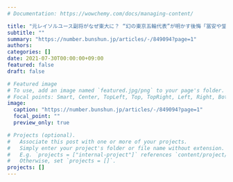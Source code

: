 ```yaml
---
# Documentation: https://wowchemy.com/docs/managing-content/

title: "元レイソルユース副将がなぜ東大に？ “幻の東京五輪代表”が明かす後悔「冨安や堂安が活躍する姿を見てしまうと…」"
subtitle: ""
summary: "https://number.bunshun.jp/articles/-/849094?page=1"
authors:
categories: []
date: 2021-07-30T00:00:00+09:00
featured: false
draft: false

# Featured image
# To use, add an image named `featured.jpg/png` to your page's folder.
# Focal points: Smart, Center, TopLeft, Top, TopRight, Left, Right, BottomLeft, Bottom, BottomRight.
image:
  caption: "https://number.bunshun.jp/articles/-/849094?page=1"
  focal_point: ""
  preview_only: true

# Projects (optional).
#   Associate this post with one or more of your projects.
#   Simply enter your project's folder or file name without extension.
#   E.g. `projects = ["internal-project"]` references `content/project/deep-learning/index.md`.
#   Otherwise, set `projects = []`.
projects: []
---
```

